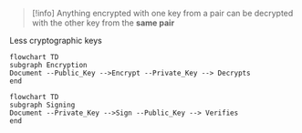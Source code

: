 
>[!info]
>Anything encrypted with one key from a pair can be decrypted with the other key from the **same pair**

Less cryptographic keys

```mermaid
flowchart TD
subgraph Encryption
Document --Public_Key -->Encrypt --Private_Key --> Decrypts
end
```

```mermaid
flowchart TD
subgraph Signing
Document --Private_Key -->Sign --Public_Key --> Verifies
end
```
